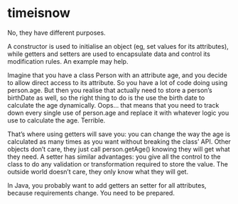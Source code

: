 # timeisnow


No, they have different purposes.

A constructor is used to initialise an object (eg, set values for its attributes), while getters and setters are used to encapsulate data and control its modification rules. An example may help.

Imagine that you have a class Person with an attribute age, and you decide to allow direct access to its attribute. So you have a lot of code doing using person.age. But then you realise that actually need to store a person’s birthDate as well, so the right thing to do is the use the birth date to calculate the age dynamically. Oops… that means that you need to track down every single use of person.age and replace it with whatever logic you use to calculate the age. Terrible.

That’s where using getters will save you: you can change the way the age is calculated as many times as you want without breaking the class’ API. Other objects don’t care, they just call person.getAge() knowing they will get what they need. A setter has similar advantages: you give all the control to the class to do any validation or transformation required to store the value. The outside world doesn’t care, they only know what they will get.

In Java, you probably want to add getters an setter for all attributes, because requirements change. You need to be prepared.
